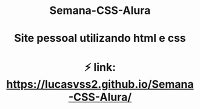 # <h1 align="center"> Semana-CSS-Alura</h1>

## <h1 align="center">Site pessoal utilizando html e css</h1>

## <h1 align="center"> :zap: link: https://lucasvss2.github.io/Semana-CSS-Alura/ </h1>
